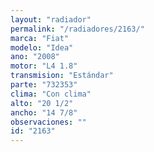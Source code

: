 ```yaml
---
layout: "radiador"
permalink: "/radiadores/2163/"
marca: "Fiat"
modelo: "Idea"
ano: "2008"
motor: "L4 1.8"
transmision: "Estándar"
parte: "732353"
clima: "Con clima"
alto: "20 1/2"
ancho: "14 7/8"
observaciones: ""
id: "2163"
---
```


